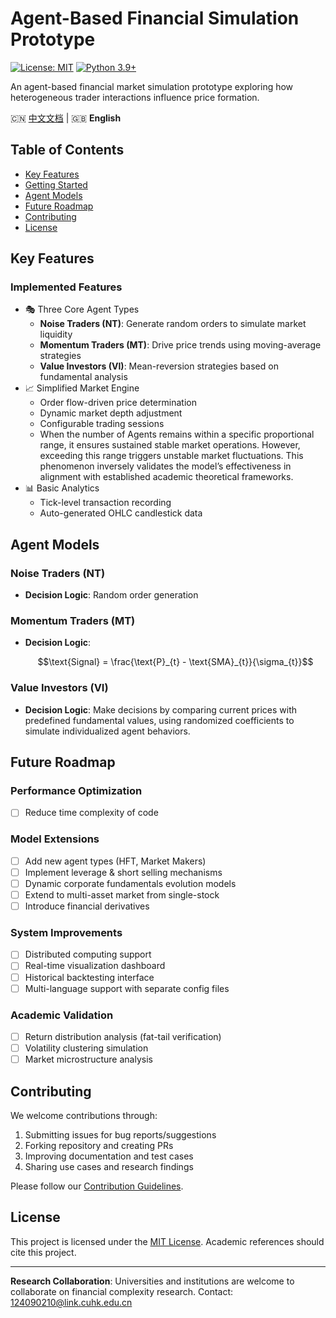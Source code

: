 # Agent-Based Financial Simulation Prototype

[![License: MIT](https://img.shields.io/badge/License-MIT-yellow.svg)](https://opensource.org/licenses/MIT) 
[![Python 3.9+](https://img.shields.io/badge/Python-3.9%2B-blue.svg)](https://www.python.org/)

An agent-based financial market simulation prototype exploring how heterogeneous trader interactions influence price formation.

🇨🇳 [中文文档](README_ZH.md) | 🇬🇧 **English** 

## Table of Contents
- [Key Features](#key-features)
- [Getting Started](#getting-started)
- [Agent Models](#agent-models)
- [Future Roadmap](#future-roadmap)
- [Contributing](#contributing)
- [License](#license)

## Key Features

### Implemented Features
- 🎭 Three Core Agent Types
  - **Noise Traders (NT)**: Generate random orders to simulate market liquidity
  - **Momentum Traders (MT)**: Drive price trends using moving-average strategies
  - **Value Investors (VI)**: Mean-reversion strategies based on fundamental analysis
- 📈 Simplified Market Engine
  - Order flow-driven price determination
  - Dynamic market depth adjustment
  - Configurable trading sessions
  - When the number of Agents remains within a specific proportional range, it ensures sustained stable market operations. However, exceeding this range triggers unstable market fluctuations. This phenomenon inversely validates the model’s effectiveness in alignment with established academic theoretical frameworks.
- 📊 Basic Analytics
  - Tick-level transaction recording
  - Auto-generated OHLC candlestick data

## Agent Models

### Noise Traders (NT)
- **Decision Logic**: Random order generation

### Momentum Traders (MT)
- **Decision Logic**:
  ```math
  \text{Signal} = \frac{\text{P}_{t} - \text{SMA}_{t}}{\sigma_{t}}
  ```

### Value Investors (VI)
- **Decision Logic**: Make decisions by comparing current prices with predefined fundamental values, using randomized coefficients to simulate individualized agent behaviors.

## Future Roadmap

### Performance Optimization
- [ ] Reduce time complexity of code

### Model Extensions
- [ ] Add new agent types (HFT, Market Makers)
- [ ] Implement leverage & short selling mechanisms
- [ ] Dynamic corporate fundamentals evolution models
- [ ] Extend to multi-asset market from single-stock
- [ ] Introduce financial derivatives

### System Improvements
- [ ] Distributed computing support
- [ ] Real-time visualization dashboard
- [ ] Historical backtesting interface
- [ ] Multi-language support with separate config files

### Academic Validation
- [ ] Return distribution analysis (fat-tail verification)
- [ ] Volatility clustering simulation
- [ ] Market microstructure analysis

## Contributing

We welcome contributions through:
1. Submitting issues for bug reports/suggestions
2. Forking repository and creating PRs
3. Improving documentation and test cases
4. Sharing use cases and research findings

Please follow our [Contribution Guidelines](CONTRIBUTING.md).

## License

This project is licensed under the [MIT License](LICENSE). Academic references should cite this project.

---
**Research Collaboration**: Universities and institutions are welcome to collaborate on financial complexity research. Contact: 124090210@link.cuhk.edu.cn